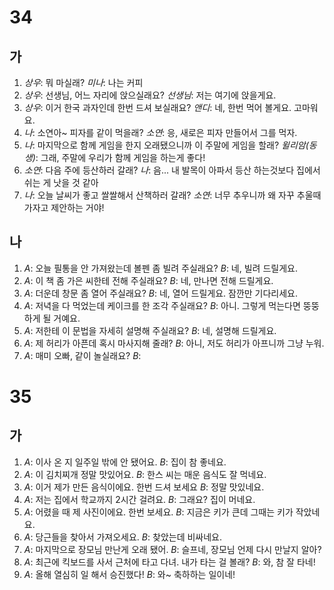 # 34
## 가
1. *상우*: 뭐 마실래?
   *미나*: 나는 커피
2. *상우*: 선생님, 어느 자리에 앉으실래요?
   *선생님*: 저는 여기에 앉을게요.
3. *상우*: 이거 한국 과자인데 한번 드셔 보실래요?
   *앤디*: 네, 한번 먹어 볼게요. 고마워요.
4. *나*: 소연아~ 피자를 같이 먹을래?
   *소연*: 응, 새로은 피자 만들어서 그를 먹자.
5. *나*: 마지막으로 함께 게임을 한지 오래됐으니까 이 주말에 게임을 할래?
   *윌리암(동생)*: 그래, 주말에 우리가 함께 게임을 하는게 좋다!
6. *소연*: 다음 주에 등산하러 갈래?
   *나*: 음... 내 발목이 아파서 등산 하는것보다 집에서 쉬는 게 낫을 것 같아
7. *나*: 오늘 날씨가 좋고 쌀쌀해서 산책하러 갈래?
   *소연*: 너무 추우니까 왜 자꾸 추울때 가자고 제안하는 거야!
## 나
1. *A*: 오늘 필통을 안 가져왔는데 볼펜 좀 빌려 주실래요?
   *B*: 네, 빌려 드릴게요.
2. *A*: 이 책 좀 가은 씨한테 전해 주실래요?
   *B*: 네, 만나면 전해 드릴게요.
3. *A*: 더운데 창문 좀 열어 주실래요?
   *B*: 네, 열어 드릴게요. 잠깐만 기다리세요.
4. *A*: 저녁을 다 먹었는데 케이크를 한 조각 주실래요?
   *B*: 아니. 그렇게 먹는다면 뚱뚱하게 될 거예요.
5. *A*: 저한테 이 문법을 자세히 설명해 주실래요?
   *B*: 네, 설명해 드릴게요.
6. *A*: 제 허리가 아픈데 혹시 마사지해 줄래?
   *B*: 아니, 저도 허리가 아프니까 그냥 누워.
7. *A*: 매미 오빠, 같이 놀실래요?
   *B*:

# 35
## 가
1. *A*: 이사 온 지 일주일 밖에 안 됐어요.
   *B*: 집이 참 좋네요.
2. *A*: 이 김치찌개 정말 맛있어요.
   *B*: 한스 씨는 매운 음식도 잘 먹네요.
3. *A*: 이거 제가 만든 음식이에요. 한번 드셔 보세요
   *B*: 정말 맛있네요.
4. *A*: 저는 집에서 학교까지 2시간 걸려요.
   *B*: 그래요? 집이 머네요.
5. *A*: 어렸을 때 제 사진이에요. 한번 보세요.
   *B*: 지금은 키가 큰데 그때는 키가 작았네요.
6. *A*: 당근들을 찾아서 가져오세요.
   *B*: 찾았는데 비싸네요.
7. *A*: 마지막으로 장모님 만난게 오래 됐어.
   *B*: 슬프네, 장모님 언제 다시 만날지 알아?
8. *A*: 최근에 킥보드를 사서 근처에 타고 다녀. 내가 타는 걸 볼래?
   *B*: 와, 참 잘 타네!
9. *A*: 올해 열심히 일 해서 승진했다!
   *B*: 와~ 축하하는 일이네!
